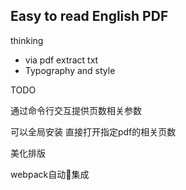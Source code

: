## Easy to read English PDF

thinking

- via pdf extract txt 
- Typography and style



TODO

通过命令行交互提供页数相关参数 

可以全局安装 直接打开指定pdf的相关页数

美化排版

webpack自动🔧集成